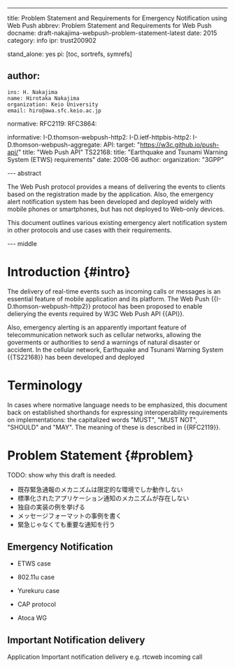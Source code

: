 ---
title: Problem Statement and Requirements for Emergency Notification using Web Push
abbrev: Problem Statement and Requirements for Web Push
docname: draft-nakajima-webpush-problem-statement-latest
date: 2015
category: info
ipr: trust200902

stand_alone: yes
pi: [toc, sortrefs, symrefs]

author:
 -
    ins: H. Nakajima
    name: Hirotaka Nakajima
    organization: Keio University
    email: hiro@awa.sfc.keio.ac.jp

normative:
  RFC2119:
  RFC3864:

informative:
  I-D.thomson-webpush-http2:
  I-D.ietf-httpbis-http2:
  I-D.thomson-webpush-aggregate:
  API:
    target: "https://w3c.github.io/push-api/"
    title: "Web Push API"
  TS22168:
    title: "Earthquake and Tsunami Warning System (ETWS) requirements"
    date: 2008-06
    author:
      organization: "3GPP"

--- abstract

The Web Push protocol provides a means of delivering the events to clients based on the registration made by the application. 
Also, the emergency alert notification system has been developed and deployed widely with mobile phones or smartphones, but has not deployed to Web-only devices.

This document outlines various existing emergency alert notification system in other protocols and use cases with their requirements.

--- middle

# Introduction        {#intro}

The delivery of real-time events such as incoming calls or messages is an essential feature of mobile application and its platform. 
The Web Push {{I-D.thomson-webpush-http2}} protocol has been proposed to enable delierying the events required by W3C Web Push API {{API}}.

Also, emergency alerting is an apparently important feature of telecommunication network such as cellular networks, allowing the goverments or authorities to send a warnings of natural disaster or accident. 
In the cellular network, Earthquake and Tsunami Warning System {{TS22168}} has been developed and deployed 

# Terminology

In cases where normative language needs to be emphasized, this document back on
established shorthands for expressing interoperability requirements on
implementations: the capitalized words "MUST", "MUST NOT", "SHOULD" and "MAY".
The meaning of these is described in {{RFC2119}}.

# Problem Statement {#problem}
TODO: show why this draft is needed.

- 既存緊急通報のメカニズムは限定的な環境でしか動作しない
- 標準化されたアプリケーション通知のメカニズムが存在しない
- 独自の実装の例を挙げる
- メッセージフォーマットの事例を書く
- 緊急じゃなくても重要な通知を行う

## Emergency Notification

- ETWS case
- 802.11u case
- Yurekuru case

- CAP protocol
- Atoca WG

## Important Notification delivery
Application Important notification delivery e.g. rtcweb incoming call


